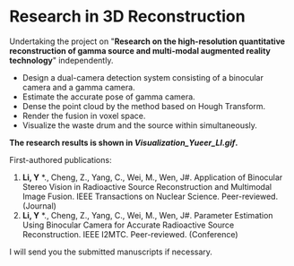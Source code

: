 # Research in 3D Reconstruction
Undertaking the project on "**Research on the high-resolution quantitative reconstruction of gamma source and multi-modal augmented reality technology**" independently.
- Design a dual-camera detection system consisting of a binocular camera and a gamma camera.
- Estimate the accurate pose of gamma camera.
- Dense the point cloud by the method based on Hough Transform.
- Render the fusion in voxel space.
- Visualize the waste drum and the source within simultaneously.

**The research results is shown in *Visualization_Yueer_LI.gif*.**

First-authored publications:
1.	 **Li, Y** *., Cheng, Z., Yang, C., Wei, M., Wen, J#. Application of Binocular Stereo Vision in Radioactive Source Reconstruction and Multimodal Image Fusion. IEEE Transactions on Nuclear Science. Peer-reviewed.(Journal)
2.	 **Li, Y** *., Cheng, Z., Yang, C., Wei, M., Wen, J#. Parameter Estimation Using Binocular Camera for Accurate Radioactive Source Reconstruction. IEEE I2MTC. Peer-reviewed. (Conference)

I will send you the submitted manuscripts if necessary.

